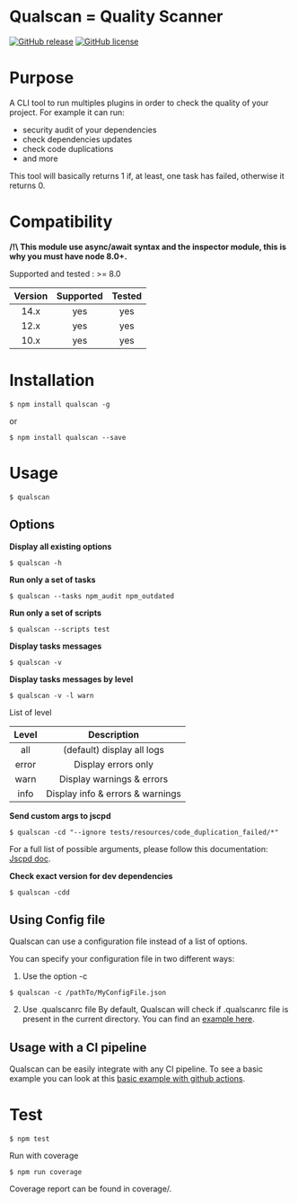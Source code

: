 # Qualscan = Quality Scanner

[![GitHub release](https://badge.fury.io/js/qualscan.svg)](https://github.com/wallet77/qualscan/releases/)
[![GitHub license](https://img.shields.io/github/license/wallet77/qualscan)](https://github.com/wallet77/qualscan/blob/master/LICENSE)

# Purpose

A CLI tool to run multiples plugins in order to check the quality of your project.
For example it can run:
- security audit of your dependencies
- check dependencies updates
- check code duplications
- and more

This tool will basically returns 1 if, at least, one task has failed, otherwise it returns 0.


# Compatibility

**/!\ This module use async/await syntax and the inspector module, this is why you must have node 8.0+.**

Supported and tested : >= 8.0

| Version       | Supported     | Tested         |
|:-------------:|:-------------:|:--------------:|
| 14.x          | yes           | yes            |
| 12.x          | yes           | yes            |
| 10.x          | yes           | yes            |

# Installation

```console
$ npm install qualscan -g
```

or

```console
$ npm install qualscan --save
```

# Usage

```console
$ qualscan
```

## Options

**Display all existing options**

```console
$ qualscan -h
```

**Run only a set of tasks**

```console
$ qualscan --tasks npm_audit npm_outdated
```

**Run only a set of scripts**

```console
$ qualscan --scripts test
```

**Display tasks messages**

```console
$ qualscan -v
```

**Display tasks messages by level**

```console
$ qualscan -v -l warn
```

List of level

| Level         | Description                      |
|:-------------:|:--------------------------------:|
| all           | (default) display all logs       |
| error         | Display errors only              |
| warn          | Display warnings & errors        |
| info          | Display info & errors & warnings |


**Send custom args to jscpd**

```console
$ qualscan -cd "--ignore tests/resources/code_duplication_failed/*"
```

For a full list of possible arguments, please follow this documentation: [Jscpd doc](https://github.com/kucherenko/jscpd/tree/master/packages/jscpd).

**Check exact version for dev dependencies**

```console
$ qualscan -cdd
```

## Using Config file

Qualscan can use a configuration file instead of a list of options.

You can specify your configuration file in two different ways:
1. Use the option -c

```console
$ qualscan -c /pathTo/MyConfigFile.json
```

2. Use .qualscanrc file
By default, Qualscan will check if .qualscanrc file is present in the current directory.
You can find an [example here](https://github.com/wallet77/qualscan/tree/main/examples/.qualscanrc).

## Usage with a CI pipeline

Qualscan can be easily integrate with any CI pipeline.
To see a basic example you can look at this [basic example with github actions](https://github.com/wallet77/qualscan/blob/main/.github/workflows/node.js.yml).

# Test

```console
$ npm test
```

Run with coverage

```console
$ npm run coverage
```

Coverage report can be found in coverage/.
